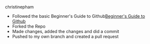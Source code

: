 christinepham
- Followed the basic Beginner's Guide to Github[Beginner's Guide to Github](https://akrabat.com/the-beginners-guide-to-contributing-to-a-github-project/)
- Forked the Repo
- Made changes, added the changes and did a commit
- Pushed to my own branch and created a pull request